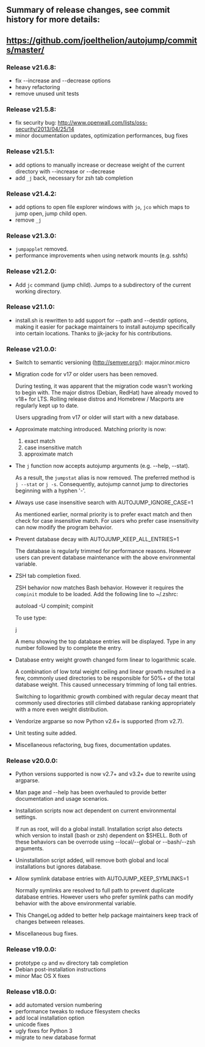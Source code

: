 ## Summary of release changes, see commit history for more details:
## https://github.com/joelthelion/autojump/commits/master/

### Release v21.6.8:

- fix --increase and --decrease options
- heavy refactoring
- remove unused unit tests

### Release v21.5.8:

- fix security bug: http://www.openwall.com/lists/oss-security/2013/04/25/14
- minor documentation updates, optimization performances, bug fixes

### Release v21.5.1:

- add options to manually increase or decrease weight of the current directory
  with --increase or --decrease
- add `_j` back, necessary for zsh tab completion

### Release v21.4.2:

- add options to open file explorer windows with `jo`, `jco` which maps to jump
  open, jump child open.
- remove `_j`

### Release v21.3.0:

- `jumpapplet` removed.
- performance improvements when using network mounts (e.g. sshfs)

### Release v21.2.0:

- Add `jc` command (jump child). Jumps to a subdirectory of the current working
  directory.

### Release v21.1.0:

- install.sh is rewritten to add support for --path and --destdir options,
  making it easier for package maintainers to install autojump specifically into
  certain locations. Thanks to jjk-jacky for his contributions.

### Release v21.0.0:

- Switch to semantic versioning (http://semver.org/): major.minor.micro
- Migration code for v17 or older users has been removed.

    During testing, it was apparent that the migration code wasn't working to
    begin with. The major distros (Debian, RedHat) have already moved to v18+
    for LTS. Rolling release distros and Homebrew / Macports are regularly kept
    up to date.

    Users upgrading from v17 or older will start with a new database.

- Approximate matching introduced. Matching priority is now:

    1. exact match
    2. case insensitive match
    3. approximate match

- The `j` function now accepts autojump arguments (e.g. --help, --stat).

    As a result, the `jumpstat` alias is now removed. The preferred method is `j
    --stat` or `j -s`. Consequently, autojump cannot jump to directories
    beginning with a hyphen '-'.

- Always use case insensitive search with AUTOJUMP_IGNORE_CASE=1

    As mentioned earlier, normal priority is to prefer exact match and then
    check for case insensitive match. For users who prefer case insensitivity
    can now modify the program behavior.

- Prevent database decay with AUTOJUMP_KEEP_ALL_ENTRIES=1

    The database is regularly trimmed for performance reasons. However users can
    prevent database maintenance with the above environmental variable.

- ZSH tab completion fixed.

    ZSH behavior now matches Bash behavior. However it requires the `compinit`
    module to be loaded. Add the following line to ~/.zshrc:

    autoload -U compinit; compinit

    To use type:

    j<space><tab><tab>

    A menu showing the top database entries will be displayed. Type in any
    number followed by <tab> to complete the entry.

- Database entry weight growth changed form linear to logarithmic scale.

    A combination of low total weight ceiling and linear growth resulted in a
    few, commonly used directories to be responsible for 50%+ of the total
    database weight. This caused unnecessary trimming of long tail entries.

    Switching to logarithmic growth combined with regular decay meant that
    commonly used directories still climbed database ranking appropriately with
    a more even weight distribution.

- Vendorize argparse so now Python v2.6+ is supported (from v2.7).
- Unit testing suite added.
- Miscellaneous refactoring, bug fixes, documentation updates.

### Release v20.0.0:

- Python versions supported is now v2.7+ and v3.2+ due to rewrite using
  argparse.

- Man page and --help has been overhauled to provide better documentation and
  usage scenarios.

- Installation scripts now act dependent on current environmental settings.

    If run as root, will do a global install. Installation script also detects
    which version to install (bash or zsh) dependent on $SHELL.  Both of these
    behaviors can be overrode using --local/--global or --bash/--zsh arguments.

- Uninstallation script added, will remove both global and local installations
  but ignores database.

- Allow symlink database entries with AUTOJUMP_KEEP_SYMLINKS=1

    Normally symlinks are resolved to full path to prevent duplicate database
    entries. However users who prefer symlink paths can modify behavior with the
    above environmental variable.

- This ChangeLog added to better help package maintainers keep track of changes
  between releases.

- Miscellaneous bug fixes.

### Release v19.0.0:

- prototype `cp` and `mv` directory tab completion
- Debian post-installation instructions
- minor Mac OS X fixes

### Release v18.0.0:

- add automated version numbering
- performance tweaks to reduce filesystem checks
- add local installation option
- unicode fixes
- ugly fixes for Python 3
- migrate to new database format
